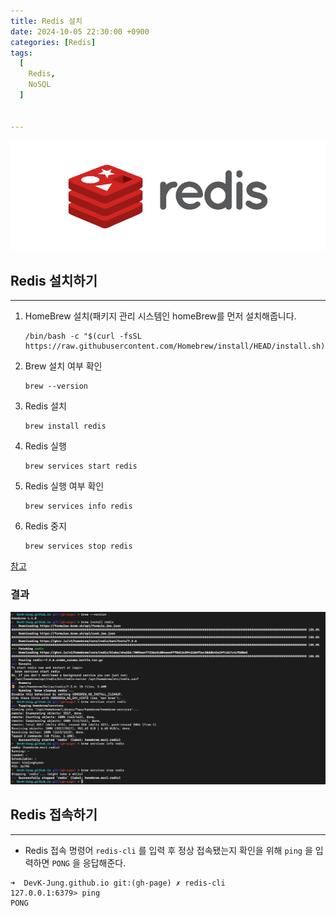 ```yaml
---
title: Redis 설치
date: 2024-10-05 22:30:00 +0900
categories: [Redis]
tags:
  [
    Redis,
    NoSQL
  ]


---
```


![스크린샷 2024-10-04 오후 2.06.22](../assets/img/redis_logo.png)

## Redis 설치하기

---

1. HomeBrew 설치(패키지 관리 시스템인 homeBrew를 먼저 설치해줍니다.

    ```shell
    /bin/bash -c "$(curl -fsSL https://raw.githubusercontent.com/Homebrew/install/HEAD/install.sh)"
    ```

2. Brew 설치 여부 확인

    ```shell
    brew --version
    ```

3. Redis 설치

    ```shell
    brew install redis
    ```

4. Redis 실행

    ```shell
    brew services start redis
    ```

5. Redis 실행 여부 확인

    ```shell
    brew services info redis
    ```

6. Redis 중지

    ```shell
    brew services stop redis
    ```

[참고](#https://redis.io/docs/latest/operate/oss_and_stack/install/install-redis/install-redis-on-mac-os/)

### 결과

![스크린샷 2024-10-04 오후 2.48.25](../assets/img/screen_result.png)



## Redis 접속하기

---

- Redis 접속 명령어 <code>redis-cli</code> 를 입력 후 정상 접속됐는지 확인을 위해 <code>ping</code> 을 입력하면 <code>PONG</code> 을 응답해준다.

```shell
➜  DevK-Jung.github.io git:(gh-page) ✗ redis-cli
127.0.0.1:6379> ping
PONG
```
